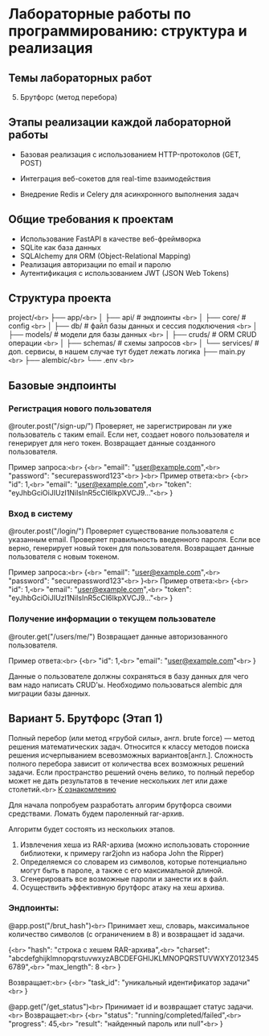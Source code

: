 # Лабораторные работы по программированию: структура и реализация

## Темы лабораторных работ

5. Брутфорс (метод перебора)

## Этапы реализации каждой лабораторной работы

* Базовая реализация с использованием HTTP-протоколов (GET, POST)

* Интеграция веб-сокетов для real-time взаимодействия

* Внедрение Redis и Celery для асинхронного выполнения задач

## Общие требования к проектам

- Использование FastAPI в качестве веб-фреймворка
- SQLite как база данных
- SQLAlchemy для ORM (Object-Relational Mapping)
- Реализация авторизации по email и паролю
- Аутентификация с использованием JWT (JSON Web Tokens)

## Структура проекта

project/`<br>`
├── app/`<br>`
│   ├── api/           # эндпоинты `<br>`
│   ├── core/          # config `<br>`
│   ├── db/            # файл базы данных и сессия подключения `<br>`
│   ├── models/        # модели для базы данных `<br>`
│   ├── cruds/         # ORM CRUD операции `<br>`
│   ├── schemas/       # схемы запросов `<br>`
│   └── services/      # доп. сервисы, в нашем случае тут будет лежать логика
├── main.py `<br>`
├── alembic/`<br>`
└── .env `<br>`

## Базовые эндпоинты

### Регистрация нового пользователя

@router.post("/sign-up/")
Проверяет, не зарегистрирован ли уже пользователь с таким email.
Если нет, создает нового пользователя и генерирует для него токен.
Возвращает данные созданного пользователя.

Пример запроса:`<br>`
{`<br>`
"email": "user@example.com",`<br>`
"password": "securepassword123"`<br>`
}`<br>`
Пример ответа:`<br>`
{`<br>`
"id": 1,`<br>`
"email": "user@example.com",`<br>`
"token": "eyJhbGciOiJIUzI1NiIsInR5cCI6IkpXVCJ9..."`<br>`
}

### Вход в систему

@router.post("/login/")
Проверяет существование пользователя с указанным email.
Проверяет правильность введенного пароля.
Если все верно, генерирует новый токен для пользователя.
Возвращает данные пользователя с новым токеном.

Пример запроса:`<br>`
{`<br>`
"email": "user@example.com",`<br>`
"password": "securepassword123"`<br>`
}`<br>`
Пример ответа:`<br>`
{`<br>`
"id": 1,`<br>`
"email": "user@example.com",`<br>`
"token": "eyJhbGciOiJIUzI1NiIsInR5cCI6IkpXVCJ9..."`<br>`
}

### Получение информации о текущем пользователе

@router.get("/users/me/")
Возвращает данные авторизованного пользователя.

Пример ответа:`<br>`
{`<br>`
"id": 1,`<br>`
"email": "user@example.com"`<br>`
}

Данные о пользователе должны сохраняться в базу данных для чего вам надо написать CRUD'ы.
Необходимо пользоваться alembic для миграции базы данных.

## Вариант 5. Брутфорс (Этап 1)

Полный перебор (или метод «грубой силы», англ. brute force) — метод решения математических задач. Относится к классу методов поиска решения исчерпыванием всевозможных вариантов[англ.]. Сложность полного перебора зависит от количества всех возможных решений задачи. Если пространство решений очень велико, то полный перебор может не дать результатов в течение нескольких лет или даже столетий.`<br>`
[К ознакомлению](https://habr.com/ru/companies/otus/articles/846872/)

Для начала попробуем разработать алгорим брутфорса
своими средствами.
Ломать будем пароленный rar-архив.

Алгоритм будет состоять из нескольких этапов.

1) Извлечения хеша из RAR-архива (можно использовать сторонние библиотеки, к примеру rar2john из набора John the Ripper)
2) Определяемся со словарем из символов, которые потенциально могут быть в пароле, а также с его максимальной длиной.
3) Сгенерировать все возможные пароли и занести их в файл.
4) Осуществить эффективную брутфорс атаку на хеш архива.

### Эндпоинты:

@app.post("/brut_hash")`<br>`
Принимает хеш, словарь, максимальное количество символов (с ограничением в 8) и возвращает id задачи.

{`<br>`
  "hash": "строка с хешем RAR-архива",`<br>`
  "charset": "abcdefghijklmnopqrstuvwxyzABCDEFGHIJKLMNOPQRSTUVWXYZ0123456789",`<br>`
  "max_length": 8 `<br>`
}

Возвращает:`<br>`
{`<br>`
  "task_id": "уникальный идентификатор задачи"`<br>`
}

@app.get("/get_status")`<br>`
Принимает id и возвращает статус задачи.`<br>`
Возвращает:`<br>`
{`<br>`
  "status": "running/completed/failed",`<br>`
  "progress": 45,`<br>`
  "result": "найденный пароль или null"`<br>`
}
